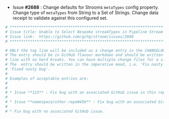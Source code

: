 * Issue **#2688** : Change defaults for Strooms `metaTypes` config property. Change type of `metaTypes` from String to a Set of Strings. Change data receipt to validate against this configured set.


```sh
# ********************************************************************************
# Issue title: Unable to Select Bespoke streamTypes in Pipeline Stream Appender
# Issue link:  https://github.com/gchq/stroom/issues/2688
# ********************************************************************************

# ONLY the top line will be included as a change entry in the CHANGELOG.
# The entry should be in GitHub flavour markdown and should be written on a SINGLE
# line with no hard breaks. You can have multiple change files for a single GitHub issue.
# The  entry should be written in the imperative mood, i.e. 'Fix nasty bug' rather than
# 'Fixed nasty bug'.
#
# Examples of acceptable entries are:
#
#
# * Issue **123** : Fix bug with an associated GitHub issue in this repository
#
# * Issue **namespace/other-repo#456** : Fix bug with an associated GitHub issue in another repository
#
# * Fix bug with no associated GitHub issue.
```
